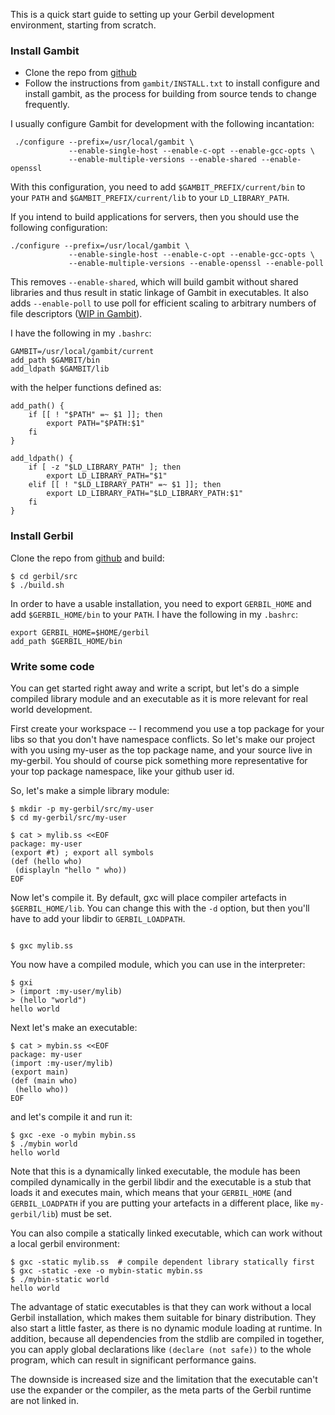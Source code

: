 This is a quick start guide to setting up your Gerbil development environment, starting from scratch.

### Install Gambit
* Clone the repo from [github](https://github.com/gambit/gambit)
* Follow the instructions from `gambit/INSTALL.txt` to install configure and install gambit, as the process for building from source tends to change frequently.

I usually configure Gambit for development with the following incantation:
```
 ./configure --prefix=/usr/local/gambit \
             --enable-single-host --enable-c-opt --enable-gcc-opts \
             --enable-multiple-versions --enable-shared --enable-openssl
```

With this configuration, you need to add `$GAMBIT_PREFIX/current/bin` to your `PATH` and `$GAMBIT_PREFIX/current/lib` to your `LD_LIBRARY_PATH`.

If you intend to build applications for servers, then you should use the following configuration:
```
./configure --prefix=/usr/local/gambit \
             --enable-single-host --enable-c-opt --enable-gcc-opts \
             --enable-multiple-versions --enable-openssl --enable-poll
```
This removes `--enable-shared`, which will build gambit without shared libraries and thus result in static linkage of Gambit in executables.
It also adds `--enable-poll` to use poll for efficient scaling to arbitrary numbers of file descriptors ([WIP in Gambit](https://github.com/gambit/gambit/pull/273)).

I have the following in my `.bashrc`:
```
GAMBIT=/usr/local/gambit/current
add_path $GAMBIT/bin
add_ldpath $GAMBIT/lib
```

with the helper functions defined as:
```
add_path() {
    if [[ ! "$PATH" =~ $1 ]]; then
        export PATH="$PATH:$1"
    fi
}

add_ldpath() {
    if [ -z "$LD_LIBRARY_PATH" ]; then
        export LD_LIBRARY_PATH="$1"
    elif [[ ! "$LD_LIBRARY_PATH" =~ $1 ]]; then
        export LD_LIBRARY_PATH="$LD_LIBRARY_PATH:$1"
    fi
}

```

### Install Gerbil
Clone the repo from [github](https://github.com/vyzo/gerbil) and build:
```
$ cd gerbil/src
$ ./build.sh
```

In order to have a usable installation, you need to export `GERBIL_HOME` and add `$GERBIL_HOME/bin` to your `PATH`. I have the following in my `.bashrc`:
```
export GERBIL_HOME=$HOME/gerbil
add_path $GERBIL_HOME/bin
```

### Write some code
You can get started right away and write a script, but let's do a simple 
compiled library module and an executable as it is more relevant for real
world development.

First create your workspace -- I recommend you use a top package for your libs
so that you don't have namespace conflicts.
So let's make our project with you using my-user as the top package name, and
your source live in my-gerbil. You should of course pick something more
representative  for your top package namespace, like your github user id.

So, let's make a simple library module:
```
$ mkdir -p my-gerbil/src/my-user
$ cd my-gerbil/src/my-user

$ cat > mylib.ss <<EOF
package: my-user
(export #t) ; export all symbols
(def (hello who)
 (displayln "hello " who))
EOF
```

Now let's compile it. By default, gxc will place compiler artefacts in `$GERBIL_HOME/lib`. 
You can change this with the `-d` option, but then you'll have to add your libdir to `GERBIL_LOADPATH`.

```

$ gxc mylib.ss
```

You now have a compiled module, which you can use in the interpreter:
```
$ gxi
> (import :my-user/mylib)
> (hello "world")
hello world
```

Next let's make an executable:
```
$ cat > mybin.ss <<EOF
package: my-user
(import :my-user/mylib)
(export main)
(def (main who)
 (hello who))
EOF
```
and let's compile it and run it:
```
$ gxc -exe -o mybin mybin.ss
$ ./mybin world
hello world
```
Note that this is a dynamically linked executable, the module has been
compiled dynamically in the gerbil libdir and the executable is a stub
that loads it and executes main, which means that your `GERBIL_HOME`
(and `GERBIL_LOADPATH` if you are putting your artefacts in a different
place, like `my-gerbil/lib`) must be set.

You can also compile a statically linked executable, which can work without
a local gerbil environment:
```
$ gxc -static mylib.ss  # compile dependent library statically first
$ gxc -static -exe -o mybin-static mybin.ss
$ ./mybin-static world
hello world
```

The advantage of static executables is that they can work without a local
Gerbil installation, which makes them suitable for binary distribution.
They also start a little faster, as there is no dynamic module loading at runtime.
In addition, because all dependencies from the stdlib are compiled in together, you
can apply global declarations like `(declare (not safe))` to the whole program, which
can result in significant performance gains.

The downside is increased size and the limitation that the executable can't
use the expander or the compiler, as the meta parts of the Gerbil runtime are
not linked in.
